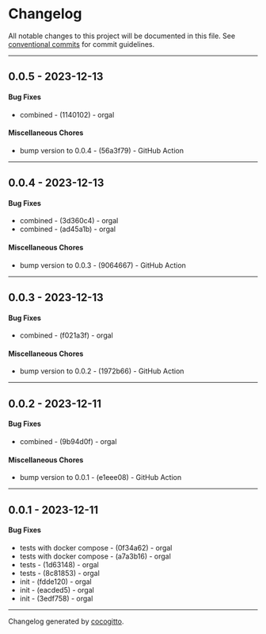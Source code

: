 # Changelog
All notable changes to this project will be documented in this file. See [conventional commits](https://www.conventionalcommits.org/) for commit guidelines.

- - -
## 0.0.5 - 2023-12-13
#### Bug Fixes
- combined - (1140102) - orgal
#### Miscellaneous Chores
- bump version to 0.0.4 - (56a3f79) - GitHub Action
- - -

## 0.0.4 - 2023-12-13
#### Bug Fixes
- combined - (3d360c4) - orgal
- combined - (ad45a1b) - orgal
#### Miscellaneous Chores
- bump version to 0.0.3 - (9064667) - GitHub Action
- - -

## 0.0.3 - 2023-12-13
#### Bug Fixes
- combined - (f021a3f) - orgal
#### Miscellaneous Chores
- bump version to 0.0.2 - (1972b66) - GitHub Action
- - -

## 0.0.2 - 2023-12-11
#### Bug Fixes
- combined - (9b94d0f) - orgal
#### Miscellaneous Chores
- bump version to 0.0.1 - (e1eee08) - GitHub Action
- - -

## 0.0.1 - 2023-12-11
#### Bug Fixes
- tests with docker compose - (0f34a62) - orgal
- tests with docker compose - (a7a3b16) - orgal
- tests - (1d63148) - orgal
- tests - (8c81853) - orgal
- init - (fdde120) - orgal
- init - (eacded5) - orgal
- init - (3edf758) - orgal
- - -

Changelog generated by [cocogitto](https://github.com/cocogitto/cocogitto).